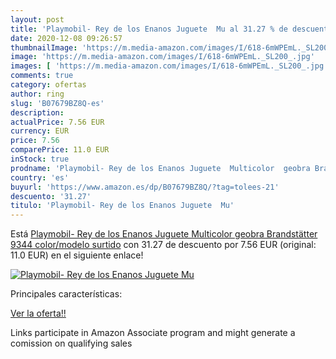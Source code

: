 ```yaml
---
layout: post
title: 'Playmobil- Rey de los Enanos Juguete  Mu al 31.27 % de descuento'
date: 2020-12-08 09:26:57
thumbnailImage: 'https://m.media-amazon.com/images/I/618-6mWPEmL._SL200_.jpg'
image: 'https://m.media-amazon.com/images/I/618-6mWPEmL._SL200_.jpg'
images: [ 'https://m.media-amazon.com/images/I/618-6mWPEmL._SL200_.jpg' ]
comments: true
category: ofertas
author: ring
slug: 'B07679BZ8Q-es'
description:
actualPrice: 7.56 EUR
currency: EUR
price: 7.56
comparePrice: 11.0 EUR
inStock: true
prodname: 'Playmobil- Rey de los Enanos Juguete  Multicolor  geobra Brandstätter 9344    color/modelo surtido'
country: 'es'
buyurl: 'https://www.amazon.es/dp/B07679BZ8Q/?tag=tolees-21'
descuento: '31.27'
titulo: 'Playmobil- Rey de los Enanos Juguete  Mu'
---
```


Está [Playmobil- Rey de los Enanos Juguete  Multicolor  geobra Brandstätter 9344    color/modelo surtido](https://www.amazon.es/dp/B07679BZ8Q/?tag=tolees-21) con 31.27 de descuento por 7.56 EUR (original: 11.0 EUR) en el siguiente enlace!

[![Playmobil- Rey de los Enanos Juguete  Mu](https://m.media-amazon.com/images/I/618-6mWPEmL._SL200_.jpg)](https://www.amazon.es/dp/B07679BZ8Q/?tag=tolees-21)

Principales características:


[Ver la oferta!!](https://www.amazon.es/dp/B07679BZ8Q/?tag=tolees-21)

Links participate in Amazon Associate program and might generate a comission on qualifying sales


